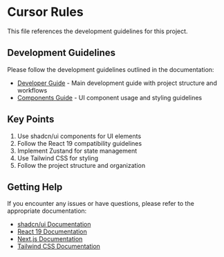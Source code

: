 # Cursor Rules

This file references the development guidelines for this project.

## Development Guidelines

Please follow the development guidelines outlined in the documentation:

- [Developer Guide](../docs/rules/DEV-GUIDE.md) - Main development guide with project structure and workflows
- [Components Guide](../docs/rules/COMPONENTS.md) - UI component usage and styling guidelines

## Key Points

1. Use shadcn/ui components for UI elements
2. Follow the React 19 compatibility guidelines
3. Implement Zustand for state management
4. Use Tailwind CSS for styling
5. Follow the project structure and organization

## Getting Help

If you encounter any issues or have questions, please refer to the appropriate documentation:

- [shadcn/ui Documentation](https://ui.shadcn.com/docs)
- [React 19 Documentation](https://react.dev)
- [Next.js Documentation](https://nextjs.org/docs)
- [Tailwind CSS Documentation](https://tailwindcss.com/docs)
